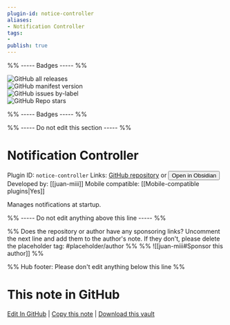 ```yaml
---
plugin-id: notice-controller
aliases:
- Notification Controller
tags: 
- 
publish: true
---
```


%% ----- Badges ----- %%

![GitHub all releases](https://img.shields.io/github/downloads/juan-miii/obsidian-notice-plugin/total?color=573E7A&logo=github&style=for-the-badge)   
![GitHub manifest version](https://img.shields.io/github/manifest-json/v/juan-miii/obsidian-notice-plugin?color=573E7A&logo=github&style=for-the-badge)   
![GitHub issues by-label](https://img.shields.io/github/issues/juan-miii/obsidian-notice-plugin/help%20wanted?color=573E7A&logo=github&style=for-the-badge)   
![GitHub Repo stars](https://img.shields.io/github/stars/juan-miii/obsidian-notice-plugin?color=573E7A&logo=github&style=for-the-badge)

%% ----- Badges ----- %%

%% ----- Do not edit this section ----- %%

# Notification Controller

Plugin ID: `notice-controller`
Links: [GitHub repository](https://github.com/juan-miii/obsidian-notice-plugin) or [<button id=HH>Open in Obsidian</button>](obsidian://show-plugin?id=notice-controller)
Developed by: [[juan-miii]]
Mobile compatible: [[Mobile-compatible plugins|Yes]]

Manages notifications at startup.

%% ----- Do not edit anything above this line ----- %% 

%% Does the repository or author have any sponsoring links? Uncomment the next line and add them to the author's note. If they don't, please delete the placeholder tag: #placeholder/author %%
%% ![[juan-miii#Sponsor this author]] %%

%% Hub footer: Please don't edit anything below this line %%

# This note in GitHub

<span class="git-footer">[Edit In GitHub](https://github.dev/obsidian-community/obsidian-hub/blob/main/02%20-%20Community%20Expansions/02.05%20All%20Community%20Expansions/Plugins/notice-controller.md "git-hub-edit-note") | [Copy this note](https://raw.githubusercontent.com/obsidian-community/obsidian-hub/main/02%20-%20Community%20Expansions/02.05%20All%20Community%20Expansions/Plugins/notice-controller.md "git-hub-copy-note") | [Download this vault](https://github.com/obsidian-community/obsidian-hub/archive/refs/heads/main.zip "git-hub-download-vault") </span>
